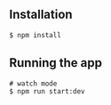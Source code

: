 ## Installation

```bash
$ npm install
```

## Running the app

```
# watch mode
$ npm run start:dev
```
